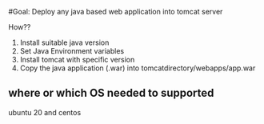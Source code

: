 #Goal: Deploy any java based web application into tomcat server

How??
1. Install suitable java version
2. Set Java Environment variables
3. Install tomcat with specific version
4. Copy the java application (.war) into tomcatdirectory/webapps/app.war

## where or which OS needed to supported
ubuntu 20 and centos